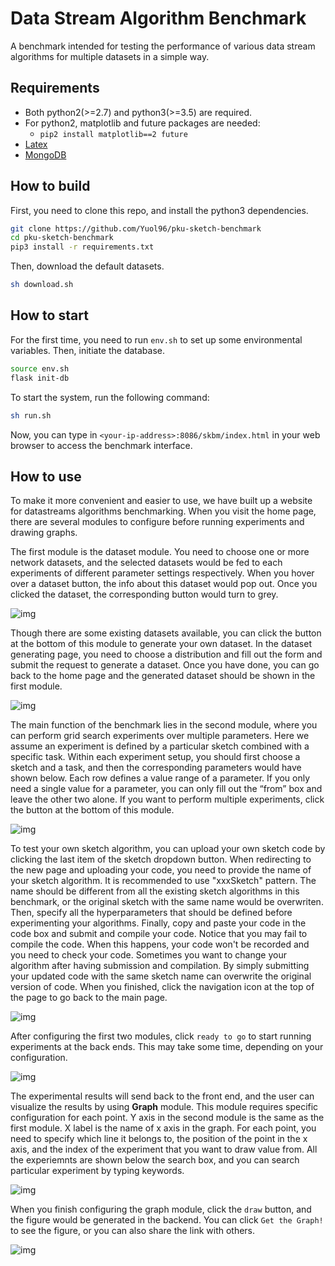 # Data Stream Algorithm Benchmark
A benchmark intended for testing the performance of various data stream algorithms for multiple datasets in a simple way.

## Requirements

- Both python2(>=2.7) and python3(>=3.5) are required.
- For python2, matplotlib and future packages are needed:
	- `pip2 install matplotlib==2 future`
- [Latex](https://www.latex-project.org/get/) 
- [MongoDB](https://www.mongodb.com/download-center/community) 

## How to build

First, you need to clone this repo, and install the python3 dependencies.
```bash
git clone https://github.com/Yuol96/pku-sketch-benchmark
cd pku-sketch-benchmark
pip3 install -r requirements.txt
```
Then, download the default datasets.
```bash
sh download.sh
```

## How to start


For the first time, you need to run `env.sh` to set up some environmental variables. Then, initiate the database.
```bash
source env.sh
flask init-db
```

To start the system, run the following command:
```bash
sh run.sh
```

Now, you can type in `<your-ip-address>:8086/skbm/index.html` in your web browser to access the benchmark interface.

## How to use

To make it more convenient and easier to use, we have built up a website for datastreams algorithms benchmarking. When you visit the home page, there are several modules to configure before running experiments and drawing graphs.

The first module is the dataset module. You need to choose one or more network datasets, and the selected datasets would be fed to each experiments of different parameter settings respectively. When you hover over a dataset button, the info about this dataset would pop out. Once you clicked the dataset, the corresponding button would turn to grey.

![img](imgs/dataset.png) 

Though there are some existing datasets available, you can click the button at the bottom of this module to generate your own dataset. In the dataset generating page, you need to choose a distribution and fill out the form and submit the request to generate a dataset. Once you have done, you can go back to the home page and the generated dataset should be shown in the first module. 

![img](imgs/addDataset.png) 

The main function of the benchmark lies in the second module, where you can perform grid search experiments over multiple parameters. Here we assume an experiment is defined by a particular sketch combined with a specific task. Within each experiment setup, you should first choose a sketch and a task, and then the corresponding parameters would have shown below. Each row defines a value range of a parameter. If you only need a single value for a parameter, you can only fill out the “from” box and leave the other two alone. If you want to perform multiple experiments, click the button at the bottom of this module. 

![img](imgs/experiment.png) 

To test your own sketch algorithm, you can upload your own sketch code by clicking the last item of the sketch dropdown button. When redirecting to the new page and uploading your code, you need to provide the name of your sketch algorithm. It is recommended to use "xxxSketch" pattern. The name should be different from all the existing sketch algorithms in this benchmark, or the original sketch with the same name would be overwriten. Then, specify all the hyperparameters that should be defined before experimenting your algorithms. Finally, copy and paste your code in the code box and submit and compile your code. Notice that you may fail to compile the code. When this happens, your code won't be recorded and you need to check your code. Sometimes you want to change your algorithm after having submission and compilation. By simply submitting your updated code with the same sketch name can overwrite the original version of code. When you finished, click the navigation icon at the top of the page to go back to the main page.

![img](imgs/addSketch.png) 

After configuring the first two modules, click `ready to go` to start running experiments at the back ends. This may take some time, depending on your configuration. 

![img](imgs/readyToGo.png) 

The experimental results will send back to the front end, and the user can visualize the results by using **Graph** module. This module requires specific configuration for each point. Y axis in the second module is the same as the first module. X label is the name of x axis in the graph. For each point, you need to specify which line it belongs to, the position of the point in the x axis, and the index of the experiment that you want to draw value from. All the experiemnts are shown below the search box, and you can search particular experiment by typing keywords. 

![img](imgs/graph.png) 

When you finish configuring the graph module, click the `draw` button, and the figure would be generated in the backend. You can click `Get the Graph!` to see the figure, or you can also share the link with others. 

![img](imgs/sampleFigure.png) 




